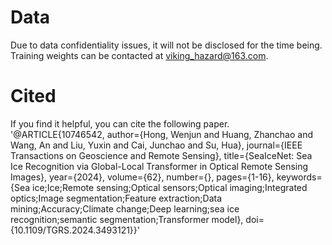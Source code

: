 # Data
Due to data confidentiality issues, it will not be disclosed for the time being. 
Training weights can be contacted at viking_hazard@163.com. 
# Cited
If you find it helpful, you can cite the following paper.
'@ARTICLE{10746542,
  author={Hong, Wenjun and Huang, Zhanchao and Wang, An and Liu, Yuxin and Cai, Junchao and Su, Hua},
  journal={IEEE Transactions on Geoscience and Remote Sensing}, 
  title={SeaIceNet: Sea Ice Recognition via Global-Local Transformer in Optical Remote Sensing Images}, 
  year={2024},
  volume={62},
  number={},
  pages={1-16},
  keywords={Sea ice;Ice;Remote sensing;Optical sensors;Optical imaging;Integrated optics;Image segmentation;Feature extraction;Data mining;Accuracy;Climate change;Deep learning;sea ice recognition;semantic segmentation;Transformer model},
  doi={10.1109/TGRS.2024.3493121}}'
